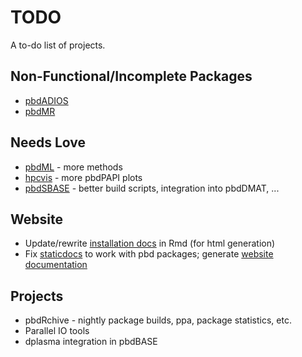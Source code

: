 # TODO

A to-do list of projects.


## Non-Functional/Incomplete Packages
* [pbdADIOS](https://github.com/go-ski/pbdADIOS)
* [pbdMR](https://github.com/wrathematics/pbdMR)


## Needs Love
* [pbdML](https://github.com/RBigData/pbdML) - more methods
* [hpcvis](https://github.com/RBigData/hpcvis) - more pbdPAPI plots
* [pbdSBASE](https://github.com/wrathematics/pbdSBASE) - better build scripts, integration into pbdDMAT, ...


## Website
* Update/rewrite [installation docs](https://github.com/RBigData/installation-instructions) in Rmd (for html generation)
* Fix [staticdocs](https://github.com/hadley/staticdocs) to work with pbd packages; generate [website documentation](https://github.com/RBigData/RBigData.github.io/tree/master/documentation)


## Projects
* pbdRchive - nightly package builds, ppa, package statistics, etc.
* Parallel IO tools
* dplasma integration in pbdBASE
